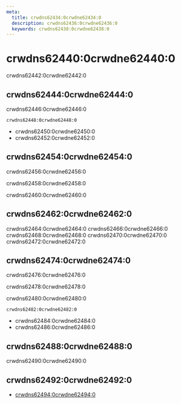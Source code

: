 ```yaml
---
meta:
  title: crwdns62434:0crwdne62434:0
  description: crwdns62436:0crwdne62436:0
  keywords: crwdns62438:0crwdne62438:0
---
```


# crwdns62440:0crwdne62440:0
crwdns62442:0crwdne62442:0

<entry-ad />

## crwdns62444:0crwdne62444:0
crwdns62446:0crwdne62446:0

`crwdns62448:0crwdne62448:0`
- crwdns62450:0crwdne62450:0
- crwdns62452:0crwdne62452:0


## crwdns62454:0crwdne62454:0
crwdns62456:0crwdne62456:0

  crwdns62458:0crwdne62458:0

  crwdns62460:0crwdne62460:0

## crwdns62462:0crwdne62462:0
crwdns62464:0crwdne62464:0
<alert type="success">crwdns62466:0crwdne62466:0</alert>
<alert type="info">crwdns62468:0crwdne62468:0</alert>
<alert type="warning">crwdns62470:0crwdne62470:0</alert>
<alert type="error">crwdns62472:0crwdne62472:0</alert>

## crwdns62474:0crwdne62474:0
crwdns62476:0crwdne62476:0

  crwdns62478:0crwdne62478:0

  crwdns62480:0crwdne62480:0

  `crwdns62482:0crwdne62482:0`
  - crwdns62484:0crwdne62484:0
  - crwdns62486:0crwdne62486:0

## crwdns62488:0crwdne62488:0
crwdns62490:0crwdne62490:0

## crwdns62492:0crwdne62492:0
  - [crwdns62494:0crwdne62494:0]()

<doc-footer />

